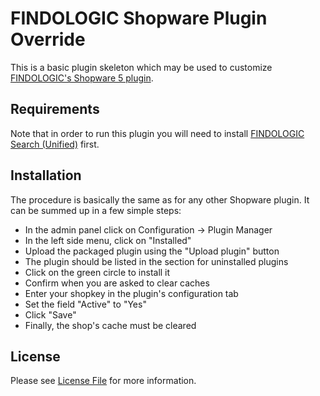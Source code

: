 # FINDOLOGIC Shopware Plugin Override
This is a basic plugin skeleton which may be used to customize [FINDOLOGIC's Shopware 5 plugin](https://store.shopware.com/fin1848466805161f/findologic-suche-unified.html).

## Requirements
Note that in order to run this plugin you will need to install [FINDOLOGIC Search (Unified)](https://store.shopware.com/fin1848466805161f/findologic-suche-unified.html) first.

## Installation
The procedure is basically the same as for any other Shopware plugin. It can be
summed up in a few simple steps:
* In the admin panel click on Configuration → Plugin Manager
* In the left side menu, click on "Installed"
* Upload the packaged plugin using the "Upload plugin" button
* The plugin should be listed in the section for uninstalled plugins
* Click on the green circle to install it
* Confirm when you are asked to clear caches
* Enter your shopkey in the plugin's configuration tab
* Set the field "Active" to "Yes"
* Click "Save"
* Finally, the shop's cache must be cleared

## License
Please see [License File](LICENSE) for more information.

